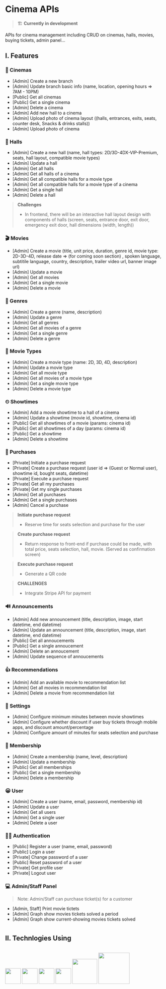 # Cinema APIs

> 🏗 **Currently in development**

APIs for cinema management including CRUD on cinemas, halls, movies, buying tickets, admin panel...

## I. Features

### 🎥 Cinemas

-   [Admin] Create a new branch
-   [Admin] Update branch basic info (name, location, opening hours => 7AM - 10PM)
-   [Public] Get all cinemas
-   [Public] Get a single cinema
-   [Admin] Delete a cinema
-   [Admin] Add new hall to a cinema
-   [Admin] Upload photo of cinema layout ((halls, entrances, exits, seats, counter desk, Snacks & drinks stalls))
-   [Admin] Upload photo of cinema

### 🎪 Halls

-   [Admin] Create a new hall (name, hall types: 2D/3D-4DX-VIP-Premium, seats, hall layout, compatible movie types)
-   [Admin] Update a hall
-   [Admin] Get all halls
-   [Admin] Get all halls of a cinema
-   [Admin] Get all compatible halls for a movie type
-   [Admin] Get all compatible halls for a movie type of a cinema
-   [Admin] Get a single hall
-   [Admin] Delete a hall

> **Challenges**
>
> -   In frontend, there will be an interactive hall layout design with
>     components of halls (screen, seats, entrance door, exit door, emergency exit door, hall dimensions (width, length))

### 🎬 Movies

-   [Admin] Create a movie (title, unit price, duration, genre id, movie type: 2D-3D-4D, release date => (for coming soon section) , spoken language, subtitile language, country, description, trailer video url, banner image url)
-   [Admin] Update a movie
-   [Admin] Get all movies
-   [Admin] Get a single movie
-   [Admin] Delete a movie

### 🎃 Genres

-   [Admin] Create a genre (name, description)
-   [Admin] Update a genre
-   [Admin] Get all genres
-   [Admin] Get all movies of a genre
-   [Admin] Get a single genre
-   [Admin] Delete a genre

### 🎦 Movie Types

-   [Admin] Create a movie type (name: 2D, 3D, 4D, description)
-   [Admin] Update a movie type
-   [Admin] Get all movie type
-   [Admin] Get all movies of a movie type
-   [Admin] Get a single movie type
-   [Admin] Delete a movie type

### ⏲ Showtimes

-   [Admin] Add a movie showtime to a hall of a cinema
-   [Admin] Update a showtime (movie id, showtime, cinema id)
-   [Public] Get all showtimes of a movie (params: cinema id)
-   [Public] Get all showtimes of a day (params: cinema id)
-   [Public] Get a showtime
-   [Admin] Delete a showtime

### 🎫 Purchases

-   [Private] Initiate a purchase request
-   [Private] Create a purchase request (user id => (Guest or Normal user), showtime id, bought seats, datetime)
-   [Private] Execute a purchase request
-   [Private] Get all my purchases
-   [Private] Get my single purchases
-   [Admin] Get all purchases
-   [Admin] Get a single purchases
-   [Admin] Cancel a purchase

> **Initiate purchase request**
>
> -   Reserve time for seats selection and purchase for the user

> **Create purchase request**
>
> -   Return response to front-end if purchase could be made, with total price, seats selection, hall, movie. (Served as confirmation screen)

> **Execute purchase request**
>
> -   Generate a QR code

> **CHALLENGES**
>
> -   Integrate Stripe API for payment

### 🔊 Announcements

-   [Admin] Add new announcement (title, description, image, start datetime, end datetime)
-   [Admin] Update an announcement (title, description, image, start datetime, end datetime)
-   [Public] Get all annoucements
-   [Public] Get a single annoucement
-   [Admin] Delete an annoucement
-   [Admin] Update sequence of annoucements

### 👍 Recommendations

-   [Admin] Add an available movie to recommendation list
-   [Admin] Get all movies in recommendation list
-   [Admin] Delete a movie from recommendation list

### 📐 Settings

-   [Admin] Configure minimum minutes between movie showtimes
-   [Admin] Configure whether discount if user buy tickets through mobile apps, and discount amount/percentage
-   [Admin] Configure amount of minutes for seats selection and purchase

### 📑 Membership

-   [Admin] Create a membership (name, level, description)
-   [Admin] Update a membership
-   [Public] Get all memberships
-   [Public] Get a single membership
-   [Admin] Delete a membership

### 😀 User

-   [Admin] Create a user (name, email, password, membership id)
-   [Admin] Update a user
-   [Admin] Get all users
-   [Admin] Get a single user
-   [Admin] Delete a user

### 👨‍💻 Authentication

-   [Public] Register a user (name, email, password)
-   [Public] Login a user
-   [Private] Change password of a user
-   [Public] Reset password of a user
-   [Private] Get profile user
-   [Private] Logout user

### 💻 Admin/Staff Panel

> Note: Admin/Staff can purchase ticket(s) for a customer

-   [Admin, Staff] Print movie tictets
-   [Admin] Graph show movies tickets solved a period
-   [Admin] Graph show current-showing movies tickets solved

#

## II. Technlogies Using

<br />
<img src="https://icon-library.com/images/nodejs-icon/nodejs-icon-24.jpg" height=50/>
<img src="https://expressjs.com/images/express-facebook-share.png" height=50/>
<img src="https://webassets.mongodb.com/_com_assets/cms/mongodb_logo1-76twgcu2dm.png" height=50/>
<img src="https://upload.wikimedia.org/wikipedia/commons/thumb/d/db/Npm-logo.svg/800px-Npm-logo.svg.png" height=50/>
<img src="https://ucarecdn.com/e6a83674-f37e-453b-98e0-90b5c3193046/" height=80/>
<img src="https://fastnetmon.com/wp-content/uploads/2019/04/DO.png" height=100/>
